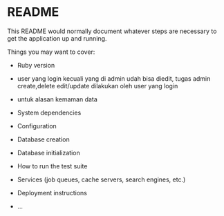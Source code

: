 # README

This README would normally document whatever steps are necessary to get the
application up and running.

Things you may want to cover:

* Ruby version
* user yang login kecuali yang di admin udah bisa diedit, tugas admin create,delete edit/update dilakukan oleh user yang login
* untuk alasan kemaman data
* System dependencies

* Configuration

* Database creation

* Database initialization

* How to run the test suite

* Services (job queues, cache servers, search engines, etc.)

* Deployment instructions

* ...

